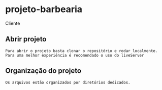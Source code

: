 # projeto-barbearia
Cliente
## Abrir projeto
```
Para abrir o projeto basta clonar o repositório e rodar localmente. Para uma melhor experiência é recomendado o uso do liveServer
```

## Organização do projeto
```
Os arquivos estão organizados por diretórios dedicados.
```
